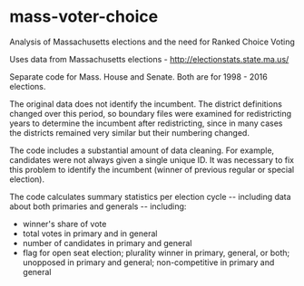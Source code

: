 # mass-voter-choice
Analysis of Massachusetts elections and the need for Ranked Choice Voting

Uses data from Massachusetts elections - http://electionstats.state.ma.us/

Separate code for Mass. House and Senate. Both are for 1998 - 2016 elections.

The original data does not identify the incumbent. The district definitions changed over this period, so boundary files were examined for redistricting years to determine the incumbent after redistricting, since in many cases the districts remained very similar but their numbering changed.

The code includes a substantial amount of data cleaning. For example, candidates were not always given a single unique ID. It was  necessary to fix this problem to identify the incumbent (winner of previous regular or special election).

The code calculates summary statistics per election cycle -- including data about both primaries and generals -- including:
* winner's share of vote
* total votes in primary and in general
* number of candidates in primary and general
* flag for open seat election; plurality winner in primary, general, or both; unopposed in primary and general; non-competitive in primary and general
